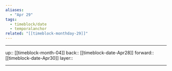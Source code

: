 ```yaml
---
aliases:
  - "Apr 29"
tags:
  - timeblock/date
  - temporalanchor
related: "[[timeblock-monthday-29]]"
---
```




***

up:: [[timeblock-month-04]]
back:: [[timeblock-date-Apr28]]
forward:: [[timeblock-date-Apr30]]
layer:: 

***

